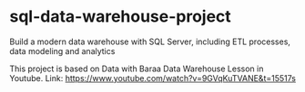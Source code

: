 # sql-data-warehouse-project
Build a modern data warehouse with SQL Server, including ETL processes, data modeling and analytics

This project is based on Data with Baraa Data Warehouse Lesson in Youtube.
Link: https://www.youtube.com/watch?v=9GVqKuTVANE&t=15517s
